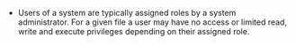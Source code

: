 - Users of a system are typically assigned roles by a system administrator. For a given file a user may have no access or limited read, write and execute privileges depending on their assigned role.
